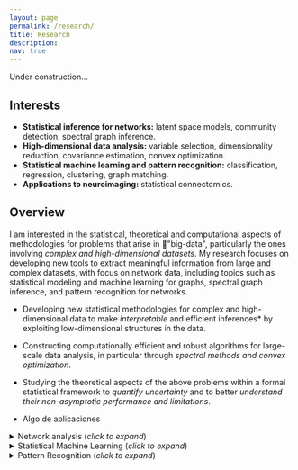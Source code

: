 ```yaml
---
layout: page
permalink: /research/
title: Research
description: 
nav: true
---
```


Under construction...

## Interests

- **Statistical inference for networks:** latent space models, community detection, spectral graph inference.
- **High-dimensional data analysis:** variable selection, dimensionality reduction, covariance estimation, convex optimization.
- **Statistical machine learning and pattern recognition:** classification, regression, clustering, graph matching.
- **Applications to neuroimaging:** statistical connectomics.

## Overview

I am interested in the statistical, theoretical and computational aspectsof methodologies for problems that arise in "big-data", particularly the ones involving *complex and high-dimensional datasets*. My research focuses on developing new tools to extract meaningful information from large and complex datasets, with focus on network data, including topics such as statistical modeling and machine learning forgraphs, spectral graph inference, and pattern recognition for networks.

- Developing new statistical methodologies for complex and high-dimensional data to make*interpretable* and efficient inferences* by exploiting low-dimensional structures in the data.

- Constructing computationally efficient and robust algorithms for large-scale data analysis, in particular through *spectral methods and convex optimization*.

- Studying the theoretical aspects of the above problems within a formal statistical framework to *quantify uncertainty* and to better *understand their non-asymptotic performanceand limitations*.

- Algo de aplicaciones



<details>
<summary> Network analysis (<i>click to expand</i>) </summary><p>

<div class="row justify-content-sm-center">
    <div class="col-sm mt-3 mt-md-0">
        <img class="img-fluid" src="{{ '/assets/img/FB-SPCA.jpg' | relative_url }}" alt="" title="example image"/>
    </div>
    <div class="col-sm mt-3 mt-md-0">
        <img class="img-fluid" src="{{ '/assets/img/FB-latentpositions-laplacian.png' | relative_url }}" alt="" title="example image"/>
    </div>
</div>


**Selected publications**

* **Overlapping community detection in networks via sparse spectral decomposition**<br>
**Jesús Arroyo**, Elizaveta Levina<br>
*Sankhya A (Special Issue on Network Analysis), accepted pending minor revisions (2020)*<br>
[[preprint]](https://arxiv.org/abs/2009.10641)[[code]](https://github.com/jesusdaniel/spcaCD)

* **Inference for multiple heterogeneous networks with a common invariant subspace**<br>
**Jesús Arroyo**, Avanti Athreya, Joshua Cape, Guodong Chen, Carey E. Priebe, Joshua T. Vogelstein<br>
*Journal of Machine Learning (2020), to appear.*
 (2019). <br>
[[preprint]](https://arxiv.org/pdf/1906.10026.pdf)[[R code]](https://github.com/jesusdaniel/mase)[[Python code]](https://graspy.neurodata.io/reference/embed.html#multiple-graph-embedding)

* **Joint embedding of graphs**<br>
Shangsi Wang, **Jesús Arroyo**, Joshua T. Vogelstein, Carey E. Priebe<br>
*IEEE Transactions on Pattern Analysis and Machine Intelligence (2019).*<br>
[[journal]](https://ieeexplore.ieee.org/abstract/document/8889404/). 

* **Multiple Network Embedding for Anomaly Detection in Time Series of Graphs**<br>
Guodong Chen, **Jesús Arroyo**, Avanti Athreya, Joshua Cape, Joshua T Vogelstein, Youngser Park, Chris White, Jonathan Larson, Weiwei Yang, Carey E Priebe<br>
[[preprint]](https://arxiv.org/abs/2008.10055)

</p></details>




<details>
<summary>  Statistical Machine Learning (<i>click to expand</i>)</summary> 

Modern high-dimensional settings in statistics and machine learning are often concerned withvariable selection or regularization approaches to reduce the dimension of the problem andto discover meaningful associations between variables. These tasks become more challengingin complex datasets with additional multi-scale structure in the variables, such as networks,tensors or multimodal data. The structure of those datasets often results in strong correlationsand higher-order interactions between variables, which complicate the performance of existingtools, both theoretically and practically. Ecient and scalable algorithms are important toaddress these challenges in big data. As part of my research, I have worked in developingnew techniques to study these problems by introducing novel methodologies that deal with thecomplexity of the data eectively, resulting in improved theoretical and practical performance

<div class="row justify-content-sm-center">
    <div class="col-sm mt-3 mt-md-0">
        <img class="img-fluid mx-auto d-block" src="{{ '/assets/img/fMRI-classification.png' | relative_url }}" alt="Graph classification" title="Graph classification"/>
    </div>
</div>
<div class="row justify-content-sm-center">
    <div class="col-sm-4 mt-3 mt-md-0">
        <img class="img-fluid" src="{{ '/assets/img/fMRI1.png' | relative_url }}" alt="" title="example image"/>
    </div>
    <div class="col-sm-6 mt-3 mt-md-0">
        <img class="img-fluid" src="{{ '/assets/img/Brain_network_steve_ind27_s.png' | relative_url }}" alt="" title="example image"/>
    </div>
</div>

**Selected publications**

* **Network classification with applications to brain connectomics**<br>
**Jesús D. Arroyo Relión**, Daniel Kessler, Elizaveta Levina, Stephan F. Taylor<br>
*The Annals of Applied Statistics, (2019) 13(3), 1648-1677.*<br>
[[journal]](https://projecteuclid.org/euclid.aoas/1571277767) 

* **Efficient distributed estimation of inverse covariance matrices**<br>
*Jesús Arroyo*, Elizabeth Hou<br>
*IEEE Statistical Signal Processing Workshop (SSP) (2016)*<br>
[[conference proceedings]](https://ieeexplore.ieee.org/abstract/document/7551705). In 

* **Simultaneous prediction and community detection for networks with application to neuroimaging**<br>
**Jesús Arroyo**, Elizaveta Levina<br>
[[preprint]](https://arxiv.org/pdf/2002.01645.pdf)[[code]](https://github.com/jesusdaniel/glmblock)


</details>

<details>
<summary>  Pattern Recognition (<i>click to expand</i>)</summary><p> 

Identifying patterns or similarities between nodes in a graph is an important task inthe study of network data. 

*Graph matching* is the problem of finding a meaningful correspondence between the nodes of two or more networks, and has applications rangingfrom neuroscience, image processing or data security. Part of my work has focused in studying this problem from a statistical framework, by developing flexible and tractable statistical models, and .

<div class="row justify-content-sm-center">
    <div class="col-sm mt-3 mt-md-0">
        <img class="img-fluid w-50 mx-auto d-block" src="{{ '/assets/img/GM-problem.png' | relative_url }}" alt="Graph matching problem" title="Graph matching problem"/>
    </div>
</div>

### Selected publications

* **Maximum Likelihood Estimation and Graph Matching in Errorfully Observed Networks**<br>
*Jesús Arroyo*, Daniel L. Sussman, Carey E. Priebe, Vince Lyzinski<br>
*Journal of Computational and Graphical Statistics (2020), to appear.*<br>
[[preprint]](https://arxiv.org/pdf/1812.10519.pdf) [[code]](https://github.com/dpmcsuss/gmmle)
* **Graph matching between bipartite and unipartite networks: to collapse, or not to collapse, that is the question**<br>
**Jesús Arroyo**, Carey E. Priebe, Vince Lyzinski<br>
[[preprint]](https://arxiv.org/abs/2002.01648)


</p></details>
